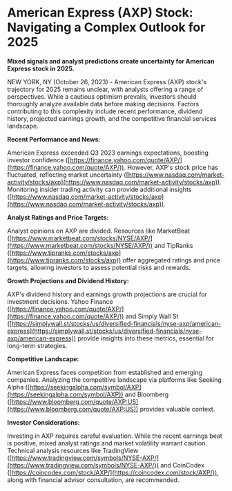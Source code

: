 # American Express (AXP) Stock: Navigating a Complex Outlook for 2025

**Mixed signals and analyst predictions create uncertainty for American Express stock in 2025.**

NEW YORK, NY (October 26, 2023) - American Express (AXP) stock's trajectory for 2025 remains unclear, with analysts offering a range of perspectives. While a cautious optimism prevails, investors should thoroughly analyze available data before making decisions.  Factors contributing to this complexity include recent performance, dividend history, projected earnings growth, and the competitive financial services landscape.

**Recent Performance and News:**

American Express exceeded Q3 2023 earnings expectations, boosting investor confidence ([https://finance.yahoo.com/quote/AXP/](https://finance.yahoo.com/quote/AXP/)). However, AXP's stock price has fluctuated, reflecting market uncertainty ([https://www.nasdaq.com/market-activity/stocks/axp](https://www.nasdaq.com/market-activity/stocks/axp)). Monitoring insider trading activity can provide additional insights ([https://www.nasdaq.com/market-activity/stocks/axp](https://www.nasdaq.com/market-activity/stocks/axp)).

**Analyst Ratings and Price Targets:**

Analyst opinions on AXP are divided. Resources like MarketBeat ([https://www.marketbeat.com/stocks/NYSE/AXP/](https://www.marketbeat.com/stocks/NYSE/AXP/)) and TipRanks ([https://www.tipranks.com/stocks/axp](https://www.tipranks.com/stocks/axp)) offer aggregated ratings and price targets, allowing investors to assess potential risks and rewards.

**Growth Projections and Dividend History:**

AXP's dividend history and earnings growth projections are crucial for investment decisions.  Yahoo Finance ([https://finance.yahoo.com/quote/AXP/](https://finance.yahoo.com/quote/AXP/)) and Simply Wall St ([https://simplywall.st/stocks/us/diversified-financials/nyse-axp/american-express](https://simplywall.st/stocks/us/diversified-financials/nyse-axp/american-express)) provide insights into these metrics, essential for long-term strategies.

**Competitive Landscape:**

American Express faces competition from established and emerging companies.  Analyzing the competitive landscape via platforms like Seeking Alpha ([https://seekingalpha.com/symbol/AXP](https://seekingalpha.com/symbol/AXP)) and Bloomberg ([https://www.bloomberg.com/quote/AXP:US](https://www.bloomberg.com/quote/AXP:US)) provides valuable context.

**Investor Considerations:**

Investing in AXP requires careful evaluation. While the recent earnings beat is positive, mixed analyst ratings and market volatility warrant caution.  Technical analysis resources like TradingView ([https://www.tradingview.com/symbols/NYSE-AXP/](https://www.tradingview.com/symbols/NYSE-AXP/)) and CoinCodex ([https://coincodex.com/stock/AXP/](https://coincodex.com/stock/AXP/)), along with financial advisor consultation, are recommended.